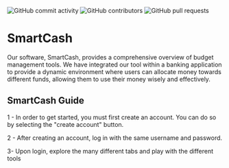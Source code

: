      
![GitHub commit activity](https://img.shields.io/github/commit-activity/y/Mansoor8484/smartcash-1)
![GitHub contributors](https://img.shields.io/github/contributors/Mansoor8484/smartcash-1)
![GitHub pull requests](https://img.shields.io/github/issues-pr/Mansoor8484/smartcash-1)

# **SmartCash**

Our software, SmartCash, provides a comprehensive overview of budget management tools. We have integrated our tool within a banking application to provide a dynamic environment where users can allocate money towards different funds, allowing them to use their money wisely and effectively.

## **SmartCash Guide**
1 - In order to get started, you must first create an account. You can do so by selecting the "create account" button.

2 - After creating an account, log in with the same username and password.

3- Upon login, explore the many different tabs and play with the different tools
